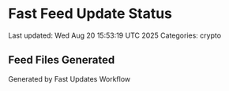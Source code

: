 # Fast Feed Update Status
Last updated: Wed Aug 20 15:53:19 UTC 2025
Categories: crypto

## Feed Files Generated

Generated by Fast Updates Workflow
